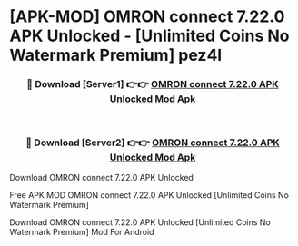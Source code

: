# [APK-MOD] OMRON connect 7.22.0 APK Unlocked - [Unlimited Coins No Watermark Premium] pez4l



<div align="center">
<h3>🔴 Download [Server1] 👉👉 <a href="https://momento.my/?title=OMRON_connect_7.22.0_APK_Unlocked">OMRON connect 7.22.0 APK Unlocked Mod Apk</a></h3><br>

<h3>🔴 Download [Server2] 👉👉 <a href="https://momento.my/?title=OMRON_connect_7.22.0_APK_Unlocked">OMRON connect 7.22.0 APK Unlocked Mod Apk</a></h3>
</div>



Download OMRON connect 7.22.0 APK Unlocked 

Free APK MOD OMRON connect 7.22.0 APK Unlocked [Unlimited Coins No Watermark Premium]

Download OMRON connect 7.22.0 APK Unlocked [Unlimited Coins No Watermark Premium] Mod For Android
